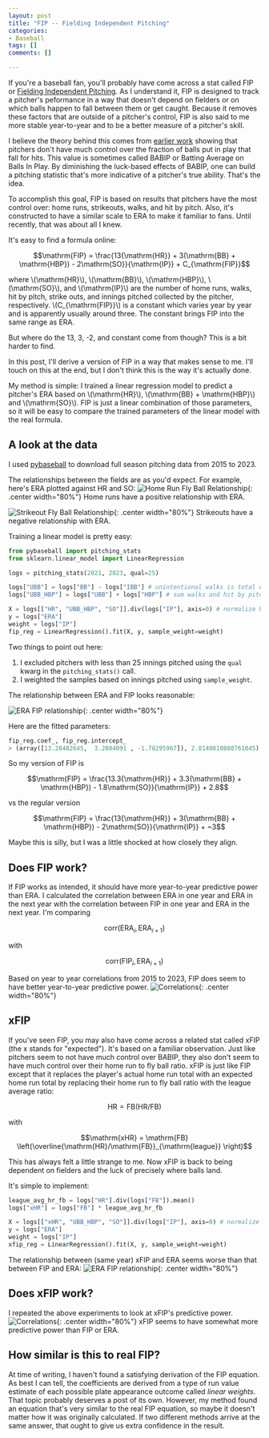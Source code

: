 ```yaml
---
layout: post
title: "FIP -- Fielding Independent Pitching"
categories:
- Baseball
tags: []
comments: []

---
```


If you're a baseball fan, you'll probably have come across a stat called FIP or [Fielding Independent Pitching](https://library.fangraphs.com/pitching/fip/). 
As I understand it, FIP is designed to track a pitcher's peformance in a way that doesn't depend on fielders or on which balls happen to fall between them or get caught.
Because it removes these factors that are outside of a pitcher's control, FIP is also said to me more stable year-to-year and to be a better measure of a pitcher's skill.

I believe the theory behind this comes from [earlier work](https://www.baseballprospectus.com/news/article/878/pitching-and-defense-how-much-control-do-hurlers-have/) showing that pitchers don't have much control over the fraction of balls put in play that fall for hits.
This value is sometimes called BABIP or Batting Average on Balls In Play.
By diminishing the luck-based effects of BABIP, one can build a pitching statistic that's more indicative of a pitcher's true ability.
That's the idea.

To accomplish this goal, FIP is based on results that pitchers have the most control over: home runs, strikeouts, walks, and hit by pitch.
Also, it's constructed to have a similar scale to ERA to make it familiar to fans.
Until recently, that was about all I knew. 

It's easy to find a formula online:

$$\mathrm{FIP} = \frac{13{\mathrm{HR}} + 3(\mathrm{BB} + \mathrm{HBP}) - 2\mathrm{SO}}{\mathrm{IP}} + C_{\mathrm{FIP}}$$

where \\(\mathrm{HR}\\), \\(\mathrm{BB}\\), \\(\mathrm{HBP}\\), \\(\mathrm{SO}\\), and \\(\mathrm{IP}\\) are the number of home runs, walks, hit by pitch, strike outs, and innings pitched collected by the pitcher, respectively.
\\(C_{\mathrm{FIP}}\\) is a constant which varies year by year and is apparently usually around three.
The constant brings FIP into the same range as ERA.

But where do the 13, 3, -2, and constant come from though?
This is a bit harder to find.

In this post, I'll derive a version of FIP in a way that makes sense to me.
I'll touch on this at the end, but I don't think this is the way it's actually done.

My method is simple: I trained a linear regression model to predict a pitcher's ERA based on \\(\mathrm{HR}\\), \\(\mathrm{BB} + \mathrm{HBP}\\) and \\(\mathrm{SO}\\).
FIP is just a linear combination of those parameters, so it will be easy to compare the trained parameters of the linear model with the real formula.
<!-- To distinguish it from the normal version, I'll call it FIFIP or FIP Indpenendent Fielding Independent Pitching. -->


## A look at the data

I used [pybaseball]((https://github.com/jldbc/pybaseball)) to download full season pitching data from 2015 to 2023.

The relationships between the fields are as you'd expect.
For example, here's ERA plotted against HR and SO:
![Home Run Fly Ball Relationship](/assets/img/2024/02/hr_era.png){: .center width="80%"}
Home runs have a positive relationship with ERA.

![Strikeout Fly Ball Relationship](/assets/img/2024/02/so_era.png){: .center width="80%"}
Strikeouts have a negative relationship with ERA.

Training a linear model is pretty easy:
```python
from pybaseball import pitching_stats
from sklearn.linear_model import LinearRegression

logs = pitching_stats(2021, 2023, qual=25)

logs["UBB"] = logs["BB"] - logs["IBB"] # unintentional walks is total walks minus intentional walks
logs["UBB_HBP"] = logs["UBB"] + logs["HBP"] # sum walks and hit by pitch

X = logs[["HR", "UBB_HBP", "SO"]].div(logs["IP"], axis=0) # normalize by innings pitched
y = logs["ERA"]
weight = logs["IP"]
fip_reg = LinearRegression().fit(X, y, sample_weight=weight)
```
Two things to point out here:

1. I excluded pitchers with less than 25 innings pitched using the `qual` kwarg in the `pitching_stats()` call.
2. I weighted the samples based on innings pitched using `sample_weight`.

The relationship between ERA and FIP looks reasonable:

![ERA FIP relationship](/assets/img/2024/02/era_fip.png){: .center width="80%"}

Here are the fitted parameters:
```python
fip_reg.coef_, fip_reg.intercept_
> (array([13.28482645,  3.2804091 , -1.78295967]), 2.8140810888761045)
```
So my version of FIP is

$$\mathrm{FIP} = \frac{13.3{\mathrm{HR}} + 3.3(\mathrm{BB} + \mathrm{HBP}) - 1.8\mathrm{SO}}{\mathrm{IP}} + 2.8$$

vs the regular version

$$\mathrm{FIP} = \frac{13{\mathrm{HR}} + 3(\mathrm{BB} + \mathrm{HBP}) - 2\mathrm{SO}}{\mathrm{IP}} + ~3$$

Maybe this is silly, but I was a little shocked at how closely they align.

## Does FIP work?
If FIP works as intended, it should have more year-to-year predictive power than ERA.
I calculated the correlation between ERA in one year and ERA in the next year with the correlation between FIP in one year and ERA in the next year.
I'm comparing

$$\mathrm{corr}\left(\mathrm{ERA}_i, \mathrm{ERA}_{i+1}\right)$$

with

$$\mathrm{corr}\left(\mathrm{FIP}_i, \mathrm{ERA}_{i+1}\right)$$

Based on year to year correlations from 2015 to 2023, FIP does seem to have better year-to-year predictive power.
![Correlations](/assets/img/2024/02/correlations.png){: .center width="80%"}

## xFIP
If you've seen FIP, you may also have come across a related stat called xFIP (the x stands for "expected").
It's based on a familiar observation.
Just like pitchers seem to not have much control over BABIP, they also don't seem to have much control over their home run to fly ball ratio.
xFIP is just like FIP except that it replaces the player's actual home run total with an expected home run total by replacing their home run to fly ball ratio with the league average ratio:

$$\mathrm{HR} = \mathrm{FB} \left(\mathrm{HR}/\mathrm{FB}\right)$$

with 

$$\mathrm{xHR} = \mathrm{FB} \left(\overline{\mathrm{HR}/\mathrm{FB}}_{\mathrm{league}} \right)$$

This has always felt a little strange to me.
Now xFIP is back to being dependent on fielders and the luck of precisely where balls land.

It's simple to implement:
```python
league_avg_hr_fb = logs["HR"].div(logs["FB"]).mean()
logs["xHR"] = logs["FB"] * league_avg_hr_fb

X = logs[["xHR", "UBB_HBP", "SO"]].div(logs["IP"], axis=0) # normalize by innings pitched
y = logs["ERA"]
weight = logs["IP"]
xfip_reg = LinearRegression().fit(X, y, sample_weight=weight)
```
The relationship between (same year) xFIP and ERA seems worse than that between FIP and ERA:
![ERA FIP relationship](/assets/img/2024/02/era_xfip.png){: .center width="80%"}

## Does xFIP work?
I repeated the above experiments to look at xFIP's predictive power.
![Correlations](/assets/img/2024/02/correlations.png){: .center width="80%"}
xFIP seems to have somewhat more predictive power than FIP or ERA.

## How similar is this to real FIP?

At time of writing, I haven't found a satisfying derivation of the FIP equation.
As best I can tell, the coefficients are derived from a type of run value estimate of each possible plate appearance outcome called _linear weights_.
That topic probably deserves a post of its own.
However, my method found an equation that's very similar to the real FIP equation, so maybe it doesn't matter how it was originally calculated.
If two different methods arrive at the same answer, that ought to give us extra confidence in the result.